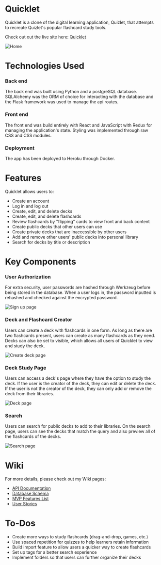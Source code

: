# Quicklet

Quicklet is a clone of the digital learning application, Quizlet, that attempts to recreate Quizlet's popular flashcard study tools.

Check out out the live site here: [Quicklet](https://quizlet-clone-project.herokuapp.com/)

![Home](https://i.ibb.co/RvGz864/home.png)

# Technologies Used
### Back end
The back end was built using Python and a postgreSQL database. SQLAlchemy was the ORM of choice for interacting with the database and the Flask framework was used to manage the api routes.

### Front end
The front end was build entirely with React and JavaScript with Redux for managing the application's state. Styling was implemented through raw CSS and CSS modules.

### Deployment
The app has been deployed to Heroku through Docker.

# Features
Quicklet allows users to:
- Create an account
- Log in and log out
- Create, edit, and delete decks
- Create, edit, and delete flashcards
- Review flashcards by "flipping" cards to view front and back content
- Create public decks that other users can use
- Create private decks that are inaccessible by other users
- Add and remove other users' public decks into personal library
- Search for decks by title or description

# Key Components
### User Authorization
For extra security, user passwords are hashed through Werkzeug before being stored in the database. When a user logs in, the password inputted is rehashed and checked against the encrypted password.

![Sign up page](https://i.ibb.co/7CsZPBN/sign-up.png)

### Deck and Flashcard Creator
Users can create a deck with flashcards in one form. As long as there are two flashcards present, users can create as many flashcards as they need. Decks can also be set to visible, which allows all users of Quicklet to view and study the deck.

![Create deck page](https://i.ibb.co/FVVPB2p/create-deck.png)

### Deck Study Page
Users can access a deck's page where they have the option to study the deck. If the user is the creator of the deck, they can edit or delete the deck. If the user is not the creator of the deck, they can only add or remove the deck from their libraries.

![Deck page](https://i.ibb.co/hLxDw6j/deck-page.png)

### Search
Users can search for public decks to add to their libraries. On the search page, users can see the decks that match the query and also preview all of the flashcards of the decks.

![Search page](https://i.ibb.co/hgFBQBV/search.png)

# Wiki
For more details, please check out my Wiki pages:
- [API Documentation](https://github.com/john-michihara/capstone-project/wiki/API-Documentation)
- [Database Schema](https://github.com/john-michihara/capstone-project/wiki/Database-Schema)
- [MVP Features List](https://github.com/john-michihara/capstone-project/wiki/MVP-Features-List)
- [User Stories](https://github.com/john-michihara/capstone-project/wiki/User-Stories)


# To-Dos
- Create more ways to study flashcards (drag-and-drop, games, etc.)
- Use spaced repetition for quizzes to help learners retain information
- Build import feature to allow users a quicker way to create flashcards
- Set up tags for a better search experience
- Implement folders so that users can further organize their decks
